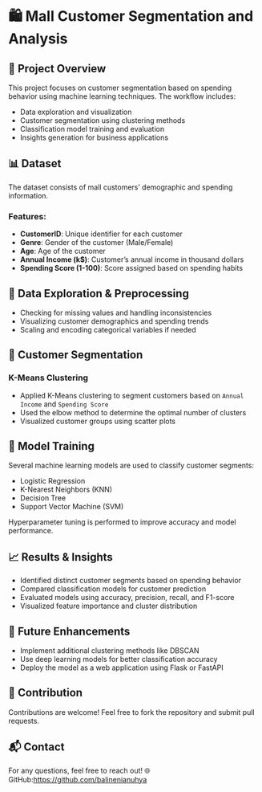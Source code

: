 # 🛍️ Mall Customer Segmentation and Analysis

## 🚀 Project Overview
This project focuses on customer segmentation based on spending behavior using machine learning techniques. The workflow includes:
- Data exploration and visualization
- Customer segmentation using clustering methods
- Classification model training and evaluation
- Insights generation for business applications

## 📊 Dataset
The dataset consists of mall customers’ demographic and spending information.

### Features:
- **CustomerID**: Unique identifier for each customer
- **Genre**: Gender of the customer (Male/Female)
- **Age**: Age of the customer
- **Annual Income (k$)**: Customer’s annual income in thousand dollars
- **Spending Score (1-100)**: Score assigned based on spending habits

## 🔬 Data Exploration & Preprocessing
- Checking for missing values and handling inconsistencies
- Visualizing customer demographics and spending trends
- Scaling and encoding categorical variables if needed

## 🤖 Customer Segmentation
### K-Means Clustering
- Applied K-Means clustering to segment customers based on `Annual Income` and `Spending Score`
- Used the elbow method to determine the optimal number of clusters
- Visualized customer groups using scatter plots

## 🤖 Model Training
Several machine learning models are used to classify customer segments:
- Logistic Regression
- K-Nearest Neighbors (KNN)
- Decision Tree
- Support Vector Machine (SVM)

Hyperparameter tuning is performed to improve accuracy and model performance.

## 📈 Results & Insights
- Identified distinct customer segments based on spending behavior
- Compared classification models for customer prediction
- Evaluated models using accuracy, precision, recall, and F1-score
- Visualized feature importance and cluster distribution

## 🚀 Future Enhancements
- Implement additional clustering methods like DBSCAN
- Use deep learning models for better classification accuracy
- Deploy the model as a web application using Flask or FastAPI

## 🤝 Contribution
Contributions are welcome! Feel free to fork the repository and submit pull requests.

## 📬 Contact
For any questions, feel free to reach out!
🌐 GitHub:https://github.com/balinenianuhya
